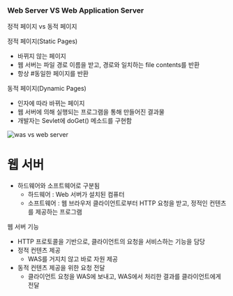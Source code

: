 ### Web Server VS Web Application Server

정적 페이지 vs 동적 페이지

정적 페이지(Static Pages)
 - 바뀌지 않는 페이지
 - 웹 서버는 파일 경로 이름을 받고, 경로와 일치하는 file contents를 반환
 - 항상 #동일한 페이지를 반환

동적 페이지(Dynamic Pages)
 - 인자에 따라 바뀌는 페이지
 - 웹 서버에 의해 실행되는 프로그램을 통해 만들어진 결과물
 - 개발자는 Sevlet에 doGet() 메소드를 구현함

![was vs web server](https://gmlwjd9405.github.io/images/web/webserver-vs-was1.png)
# 웹 서버
 - 하드웨어와 소프트웨어로 구분됨
   - 하드웨어 : Web 서버가 설치된 컴퓨터
   - 소프트웨어 : 웹 브라우저 클라이언트로부터 HTTP 요청을 받고, 정적인 컨텐츠를 제공하는 프로그램

웹 서버 기능
 - HTTP 프로토콜을 기반으로, 클라이언트의 요청을 서비스하는 기능을 담당
 - 정적 컨텐츠 제공
   - WAS를 거지치 않고 바로 자원 제공
 - 동적 컨텐츠 제공을 위한 요청 전달
   - 클라이언트 요청을 WAS에 보내고, WAS에서 처리한 결과를 클라이언트에게 전달

